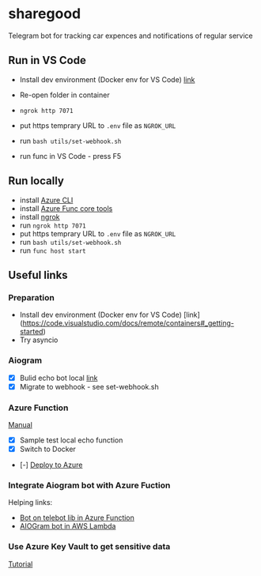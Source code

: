 # sharegood
Telegram bot for tracking car expences and notifications of regular service

## Run in VS Code
- Install dev environment (Docker env for VS Code) [link](https://code.visualstudio.com/docs/remote/containers#_getting-started)

- Re-open folder in container
- `ngrok http 7071`
- put https temprary URL to `.env` file as `NGROK_URL`
- run `bash utils/set-webhook.sh`
- run func in VS Code - press F5

## Run locally
- install [Azure CLI](https://docs.microsoft.com/en-us/cli/azure/install-azure-cli)
- install [Azure Func core tools](docs.microsoft.com/en-us/azure/azure-functions/functions-run-local)
- install [ngrok](https://dashboard.ngrok.com/get-started/setup)
- run `ngrok http 7071`
- put https temprary URL to `.env` file as `NGROK_URL`
- run `bash utils/set-webhook.sh`
- run `func host start`


## Useful links
### Preparation
 - Install dev environment (Docker env for VS Code) [link] (https://code.visualstudio.com/docs/remote/containers#_getting-started)
 - Try asyncio

### Aiogram
 -[x] Bulid echo bot local [link](https://surik00.gitbooks.io/aiogram-lessons/content/chapter1.html)
 -[x] Migrate to webhook - see set-webhook.sh

### Azure Function
[Manual](https://docs.microsoft.com/en-us/azure/azure-functions/functions-create-function-linux-custom-image?tabs=bash%2Cportal&pivots=programming-language-python#create-and-test-the-local-functions-project)

- [x] Sample test local echo function
- [x] Switch to Docker
- [-] [Deploy to Azure](https://docs.microsoft.com/en-us/azure/azure-functions/functions-create-function-linux-custom-image?tabs=bash%2Cportal&pivots=programming-language-python#enable-continuous-deployment-to-azure)

### Integrate Aiogram bot with Azure Fuction
Helping links:
- [Bot on telebot lib in Azure Function](https://masyan.ru/2019/10/serverless-azure-functions-telegram-python-bots/)
- [AIOGram bot in AWS Lambda](https://github.com/DavisDmitry/aiogram-aws-serverless-example/blob/master/bot.py) 

### Use Azure Key Vault to get sensitive data
[Tutorial](https://www.c-sharpcorner.com/article/how-to-access-azure-key-vault-secrets-through-rest-api-using-postman/)